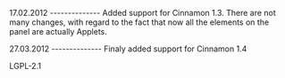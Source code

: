  17.02.2012
\--------------
Added support for Cinnamon 1.3. There are not many changes, with regard to the fact that now all the elements on the panel are actually Applets.

27.03.2012
\--------------
Finaly added support for Cinnamon 1.4

LGPL-2.1